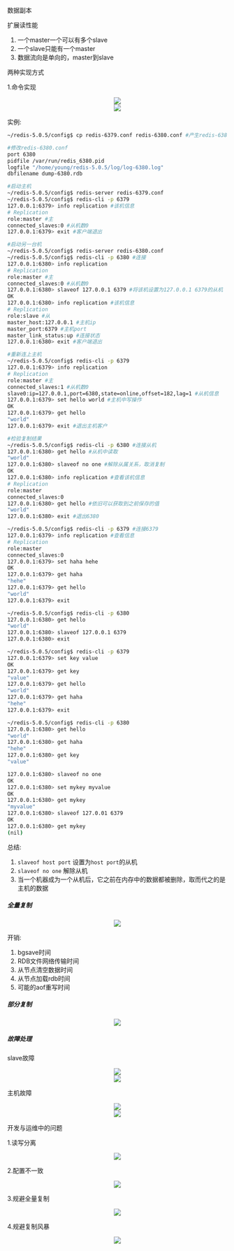 数据副本

扩展读性能

1. 一个master一个可以有多个slave
2. 一个slave只能有一个master
3. 数据流向是单向的，master到slave

两种实现方式

1.命令实现

<div align="center"><img src="images/复制-命令实现-1.png"></div>

<div align="center"><img src="images/复制-命令实现-2.png"></div>

实例:

```bash
~/redis-5.0.5/config$ cp redis-6379.conf redis-6380.conf #产生redis-6380.conf

#修改redis-6380.conf
port 6380
pidfile /var/run/redis_6380.pid
logfile "/home/young/redis-5.0.5/log/log-6380.log"
dbfilename dump-6380.rdb

#启动主机
~/redis-5.0.5/config$ redis-server redis-6379.conf
~/redis-5.0.5/config$ redis-cli -p 6379
127.0.0.1:6379> info replication #该机信息
# Replication
role:master #主
connected_slaves:0 #从机数0
127.0.0.1:6379> exit #客户端退出

#启动另一台机
~/redis-5.0.5/config$ redis-server redis-6380.conf
~/redis-5.0.5/config$ redis-cli -p 6380 #连接
127.0.0.1:6380> info replication
# Replication
role:master #主
connected_slaves:0 #从机数0
127.0.0.1:6380> slaveof 127.0.0.1 6379 #将该机设置为127.0.0.1 6379的从机
OK
127.0.0.1:6380> info replication #该机信息
# Replication
role:slave #从
master_host:127.0.0.1 #主机ip
master_port:6379 #主机port
master_link_status:up #连接状态
127.0.0.1:6380> exit #客户端退出

#重新连上主机
~/redis-5.0.5/config$ redis-cli -p 6379
127.0.0.1:6379> info replication
# Replication
role:master #主
connected_slaves:1 #从机数0
slave0:ip=127.0.0.1,port=6380,state=online,offset=182,lag=1 #从机信息
127.0.0.1:6379> set hello world #主机中写操作
OK
127.0.0.1:6379> get hello
"world"
127.0.0.1:6379> exit #退出主机客户

#检验复制结果
~/redis-5.0.5/config$ redis-cli -p 6380 #连接从机
127.0.0.1:6380> get hello #从机中读取
"world"
127.0.0.1:6380> slaveof no one #解除从属关系，取消复制
OK
127.0.0.1:6380> info replication #查看该机信息
# Replication
role:master
connected_slaves:0
127.0.0.1:6380> get hello #依旧可以获取到之前保存的值
"world"
127.0.0.1:6380> exit #退出6380

~/redis-5.0.5/config$ redis-cli -p 6379 #连接6379
127.0.0.1:6379> info replication #查看信息
# Replication
role:master
connected_slaves:0
127.0.0.1:6379> set haha hehe
OK
127.0.0.1:6379> get haha
"hehe"
127.0.0.1:6379> get hello
"world"
127.0.0.1:6379> exit

~/redis-5.0.5/config$ redis-cli -p 6380
127.0.0.1:6380> get hello
"world"
127.0.0.1:6380> slaveof 127.0.0.1 6379
127.0.0.1:6380> exit

~/redis-5.0.5/config$ redis-cli -p 6379
127.0.0.1:6379> set key value
OK
127.0.0.1:6379> get key
"value"
127.0.0.1:6379> get hello
"world"
127.0.0.1:6379> get haha
"hehe"
127.0.0.1:6379> exit

~/redis-5.0.5/config$ redis-cli -p 6380
127.0.0.1:6380> get hello
"world"
127.0.0.1:6380> get haha
"hehe"
127.0.0.1:6380> get key
"value"

127.0.0.1:6380> slaveof no one
OK
127.0.0.1:6380> set mykey myvalue
OK
127.0.0.1:6380> get mykey
"myvalue"
127.0.0.1:6380> slaveof 127.0.01 6379
OK
127.0.0.1:6380> get mykey
(nil)
```

总结:

1. `slaveof host port`  设置为`host port`的从机
2. `slaveof no one`  解除从机
3. 当一个机器成为一个从机后，它之前在内存中的数据都被删除，取而代之的是主机的数据

##### 全量复制

<div align="center"><img src="images/全量复制.png"></div>

开销:

1. bgsave时间
2. RDB文件网络传输时间
3. 从节点清空数据时间
4. 从节点加载rdb时间
5. 可能的aof重写时间

##### 部分复制

<div align="center"><img src="images/部分复制.png"></div>

##### 故障处理

slave故障

<div align="center"><img src="images/slave宕机.png"></div>

<div align="center"><img src="images/slave宕机-2.png"></div>

主机故障

<div align="center"><img src="images/master宕机.png"></div>

<div align="center"><img src="images/master宕机-2.png"></div>

开发与运维中的问题

1.读写分离

<div align="center"><img src="images/读写分离.png"></div>

2.配置不一致

<div align="center"><img src="images/配置不一致.png"></div>

3.规避全量复制

<div align="center"><img src="images/规避全量复制.png"></div>

4.规避复制风暴

<div align="center"><img src="images/规避复制风暴.png"></div>

